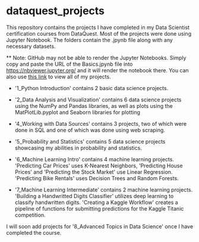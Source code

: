 # dataquest_projects
This repository contains the projects I have completed in my Data Scientist certification courses from DataQuest.
Most of the projects were done using Jupyter Notebook. The folders contain the .jpynb file along with any necessary datasets.

** Note: GitHub may not be able to render the Jupyter Notebooks. Simply copy and paste the URL of the Basics.jpynb file into https://nbviewer.jupyter.org/ and it will render the notebook there. You can also use [this link](https://nbviewer.jupyter.org/github/nickollio28/dataquest_projects/tree/main/) to view all of my projects.

* '1_Python Introduction' contains 2 basic data science projects.

* '2_Data Analysis and Visualization' contains 6 data science projects using the NumPy and Pandas libraries, as well as plots using the MatPlotLib.pyplot and Seaborn libraries for plotting

* '4_Working with Data Sources' contains 3 projects, two of which were done in SQL and one of which was done using web scraping.

* '5_Probability and Statistics' contains 5 data science projects showcasing my abilities in probability and statistics.

* '6_Machine Learning Intro' contains 4 machine learning projects. 'Predicting Car Prices' uses K-Nearest Neighbors, 'Predicting House Prices' and 'Predicting the Stock Market' use Linear Regression. 'Predicting Bike Rentals' uses Decision Trees and Random Forests.

* '7_Machine Learning Intermediate' contains 2 machine learning projects. 'Building a Handwritted Digits Classifier' utilizes deep learning to classify handwritten digits. 'Creating a Kaggle Workflow' creates a pipeline of functions for submitting predictions for the Kaggle Titanic competition.

I will soon add projects for '8_Advanced Topics in Data Science' once I have completed the course.

